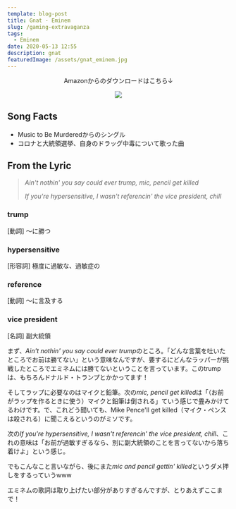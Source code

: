 ```yaml
---
template: blog-post
title: Gnat - Eminem
slug: /gaming-extravaganza
tags:
  - Eminem
date: 2020-05-13 12:55
description: gnat
featuredImage: /assets/gnat_eminem.jpg
---
```

<div align="center">Amazonからのダウンロードはこちら↓

<a href="https://www.amazon.co.jp/-/en/dp/B08QYYM7BY?dchild=1&keywords=gnat&qid=1610929206&s=dmusic&sr=1-1&linkCode=li3&tag=koolmusik-22&linkId=6a45e34092f0f1a074618d936a971dbe&language=en_US&ref_=as_li_ss_il" target="_blank"><img border="0" src="//ws-fe.amazon-adsystem.com/widgets/q?_encoding=UTF8&ASIN=B08QYYM7BY&Format=_SL250_&ID=AsinImage&MarketPlace=JP&ServiceVersion=20070822&WS=1&tag=koolmusik-22&language=en_US" ></a><img src="https://ir-jp.amazon-adsystem.com/e/ir?t=koolmusik-22&language=en_US&l=li3&o=9&a=B08QYYM7BY" width="1" height="1" border="0" alt="" style="border:none !important; margin:0px !important;" />

</div>


## Song Facts



* Music to Be Murderedからのシングル
* コロナと大統領選挙、自身のドラッグ中毒について歌った曲

## From the Lyric

> *Ain't nothin' you say could ever trump, mic, pencil get killed*
>
> *If you're hypersensitive, I wasn't referencin' the vice president, chill*

### trump

\[動詞] 〜に勝つ

### hypersensitive

\[形容詞] 極度に過敏な、過敏症の

### reference

\[動詞] 〜に言及する

### vice president

\[名詞] 副大統領





まず、*Ain't nothin' you say could ever trump*のところ。「どんな言葉を吐いたところでお前は勝てない」という意味なんですが、要するにどんなラッパーが挑戦したところでエミネムには勝てないということを言っています。このtrumpは、もちろんドナルド・トランプとかかってます！



そしてラップに必要なのはマイクと鉛筆。次の*mic, pencil get killed*は「（お前がラップを作るときに使う）マイクと鉛筆は倒される」ていう感じで畳みかけてるわけです。で、これどう聞いても、Mike Pence'll get killed（マイク・ペンスは殺される）に聞こえるというのがミソです。



次の*If you're hypersensitive, I wasn't referencin' the vice president, chill*、これの意味は「お前が過敏すぎるなら、別に副大統領のことを言ってないから落ち着けよ」という感じ。



でもこんなこと言いながら、後にまた*mic and pencil gettin' killed*というダメ押しをするっていうwww



エミネムの歌詞は取り上げたい部分がありすぎるんですが、とりあえずここまで！